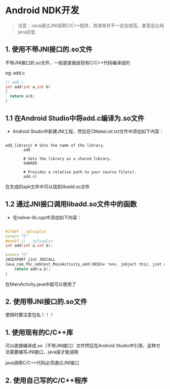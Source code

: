 # Android NDK开发

> 注意：Java通过JNI调用C/C++程序，其效率并不一定会提高，甚至会比纯java还低


## 1. 使用不带JNI接口的.so文件

不带JNI接口的.so文件，一般是直接由现有C/C++代码编译成的

eg: add.c

```c
// add.c
int add(int a,int b)
{
  return a+b;
}

```
## 1.1 在Android Studio中将add.c编译为.so文件

* Android Studio中新建JNI工程，然后在CMakeList.txt文件中添加如下内容：
```camke

add_library( # Sets the name of the library.
        add

        # Sets the library as a shared library.
        SHARED

        # Provides a relative path to your source file(s).
        add.c)

```
在生成的apk文件中可以找到libadd.so文件

## 1.2 通过JNI接口调用libadd.so文件中的函数

* 在native-lib.cpp中添加如下内容：

```c++

#ifdef __cplusplus
extern "C"
#endif // __cplusplus
int add(int a,int b);

extern "C"
JNIEXPORT jint JNICALL
Java_com_fhc_ndktest_MainActivity_add(JNIEnv *env, jobject thiz, jint a, jint b) {
    return add(a,b);
}
```
在MainActivity.java中就可以使用了

## 2. 使用带JNI接口的.so文件

使用时要注意包名！！！



## 1. 使用现有的C/C++库

可以直接编译成.so（不带JNI接口）文件然后在Android Studio中引用，这种方法需要编写JNI接口，java层才能调用

java调用C/C++代码必须通过JNI接口





## 2. 使用自己写的C/C++程序





